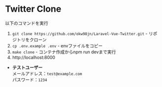 # Twitter Clone

以下のコマンドを実行

1. `git clone https://github.com/okw98jn/Laravel-Vue-Twitter.git` - リポジトリをクローン
2. `cp .env.example .env` - envファイルをコピー
3. `make clone` - コンテナ作成からnpm run devまで実行
4. http://localhost:8000
 
- **テストユーザー**  
  メールアドレス：`test@example.com`  
  パスワード：`1234`

